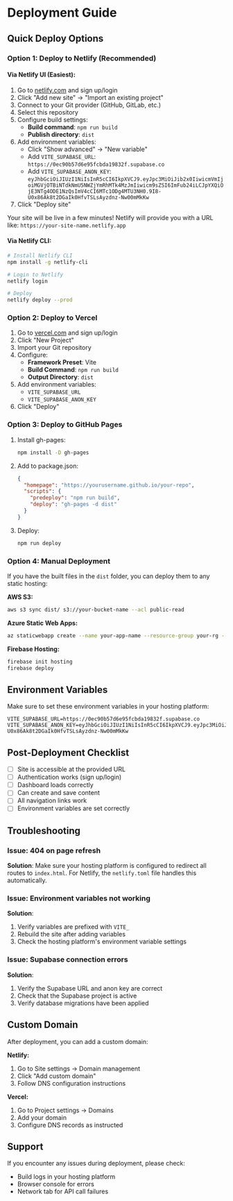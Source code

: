 # Deployment Guide

## Quick Deploy Options

### Option 1: Deploy to Netlify (Recommended)

#### Via Netlify UI (Easiest):

1. Go to [netlify.com](https://netlify.com) and sign up/login
2. Click "Add new site" → "Import an existing project"
3. Connect to your Git provider (GitHub, GitLab, etc.)
4. Select this repository
5. Configure build settings:
   - **Build command**: `npm run build`
   - **Publish directory**: `dist`
6. Add environment variables:
   - Click "Show advanced" → "New variable"
   - Add `VITE_SUPABASE_URL`: `https://0ec90b57d6e95fcbda19832f.supabase.co`
   - Add `VITE_SUPABASE_ANON_KEY`: `eyJhbGciOiJIUzI1NiIsInR5cCI6IkpXVCJ9.eyJpc3MiOiJib2x0IiwicmVmIjoiMGVjOTBiNTdkNmU5NWZjYmRhMTk4MzJmIiwicm9sZSI6ImFub24iLCJpYXQiOjE3NTg4ODE1NzQsImV4cCI6MTc1ODg4MTU3NH0.9I8-U0x86Ak8t2DGaIk0HfvTSLsAyzdnz-Nw00mMkKw`
7. Click "Deploy site"

Your site will be live in a few minutes! Netlify will provide you with a URL like: `https://your-site-name.netlify.app`

#### Via Netlify CLI:

```bash
# Install Netlify CLI
npm install -g netlify-cli

# Login to Netlify
netlify login

# Deploy
netlify deploy --prod
```

### Option 2: Deploy to Vercel

1. Go to [vercel.com](https://vercel.com) and sign up/login
2. Click "New Project"
3. Import your Git repository
4. Configure:
   - **Framework Preset**: Vite
   - **Build Command**: `npm run build`
   - **Output Directory**: `dist`
5. Add environment variables:
   - `VITE_SUPABASE_URL`
   - `VITE_SUPABASE_ANON_KEY`
6. Click "Deploy"

### Option 3: Deploy to GitHub Pages

1. Install gh-pages:
   ```bash
   npm install -D gh-pages
   ```

2. Add to package.json:
   ```json
   {
     "homepage": "https://yourusername.github.io/your-repo",
     "scripts": {
       "predeploy": "npm run build",
       "deploy": "gh-pages -d dist"
     }
   }
   ```

3. Deploy:
   ```bash
   npm run deploy
   ```

### Option 4: Manual Deployment

If you have the built files in the `dist` folder, you can deploy them to any static hosting:

**AWS S3:**
```bash
aws s3 sync dist/ s3://your-bucket-name --acl public-read
```

**Azure Static Web Apps:**
```bash
az staticwebapp create --name your-app-name --resource-group your-rg --location "Central US"
```

**Firebase Hosting:**
```bash
firebase init hosting
firebase deploy
```

## Environment Variables

Make sure to set these environment variables in your hosting platform:

```
VITE_SUPABASE_URL=https://0ec90b57d6e95fcbda19832f.supabase.co
VITE_SUPABASE_ANON_KEY=eyJhbGciOiJIUzI1NiIsInR5cCI6IkpXVCJ9.eyJpc3MiOiJib2x0IiwicmVmIjoiMGVjOTBiNTdkNmU5NWZjYmRhMTk4MzJmIiwicm9sZSI6ImFub24iLCJpYXQiOjE3NTg4ODE1NzQsImV4cCI6MTc1ODg4MTU3NH0.9I8-U0x86Ak8t2DGaIk0HfvTSLsAyzdnz-Nw00mMkKw
```

## Post-Deployment Checklist

- [ ] Site is accessible at the provided URL
- [ ] Authentication works (sign up/login)
- [ ] Dashboard loads correctly
- [ ] Can create and save content
- [ ] All navigation links work
- [ ] Environment variables are set correctly

## Troubleshooting

### Issue: 404 on page refresh
**Solution**: Make sure your hosting platform is configured to redirect all routes to `index.html`. For Netlify, the `netlify.toml` file handles this automatically.

### Issue: Environment variables not working
**Solution**:
1. Verify variables are prefixed with `VITE_`
2. Rebuild the site after adding variables
3. Check the hosting platform's environment variable settings

### Issue: Supabase connection errors
**Solution**:
1. Verify the Supabase URL and anon key are correct
2. Check that the Supabase project is active
3. Verify database migrations have been applied

## Custom Domain

After deployment, you can add a custom domain:

**Netlify:**
1. Go to Site settings → Domain management
2. Click "Add custom domain"
3. Follow DNS configuration instructions

**Vercel:**
1. Go to Project settings → Domains
2. Add your domain
3. Configure DNS records as instructed

## Support

If you encounter any issues during deployment, please check:
- Build logs in your hosting platform
- Browser console for errors
- Network tab for API call failures
